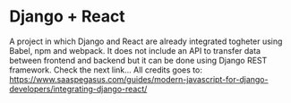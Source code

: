 # Django + React
A project in which Django and React are already integrated togheter using Babel, npm and webpack.
It does not include an API to transfer data between frontend and backend but it can be done using Django REST framework. Check the next link...
All credits goes to:
https://www.saaspegasus.com/guides/modern-javascript-for-django-developers/integrating-django-react/
